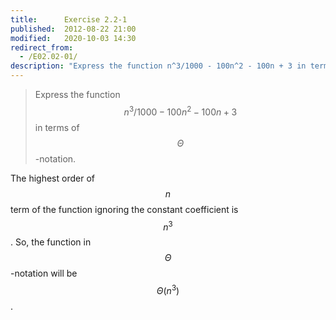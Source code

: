 ```yaml
---
title:      Exercise 2.2-1
published:  2012-08-22 21:00
modified:   2020-10-03 14:30
redirect_from:
  - /E02.02-01/
description: "Express the function n^3/1000 - 100n^2 - 100n + 3 in terms of Θ-notation."
---
```


> Express the function $$n^3/1000 - 100n^2 - 100n + 3$$ in terms of $$\Theta$$-notation.

The highest order of $$n$$ term of the function ignoring the constant coefficient is $$n^3$$. So, the function in $$\Theta$$-notation will be $$\Theta(n^3)$$.

